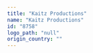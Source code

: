 ```yaml
---
title: "Kaitz Productions"
name: "Kaitz Productions"
id: "8758"
logo_path: "null"
origin_country: ""
---
```

